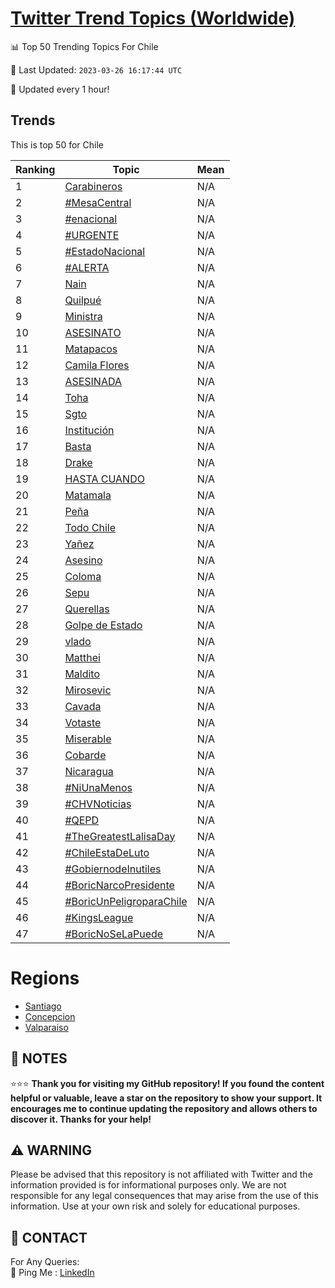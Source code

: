 [Twitter Trend Topics (Worldwide)](https://github.com/ErcinDedeoglu/Twitter-Trend-Topics)
==========


📊 Top 50 Trending Topics For Chile

📆 Last Updated: `2023-03-26 16:17:44 UTC`

🔧 Updated every 1 hour!


## Trends

This is top 50 for Chile

| Ranking | Topic | Mean |
| ------- | ------------ | ------------ |
| 1 | [Carabineros](http://twitter.com/search?q=Carabineros) | N/A |
| 2 | [#MesaCentral](http://twitter.com/search?q=%23MesaCentral) | N/A |
| 3 | [#enacional](http://twitter.com/search?q=%23enacional) | N/A |
| 4 | [#URGENTE](http://twitter.com/search?q=%23URGENTE) | N/A |
| 5 | [#EstadoNacional](http://twitter.com/search?q=%23EstadoNacional) | N/A |
| 6 | [#ALERTA](http://twitter.com/search?q=%23ALERTA) | N/A |
| 7 | [Nain](http://twitter.com/search?q=Nain) | N/A |
| 8 | [Quilpué](http://twitter.com/search?q=Quilpu%c3%a9) | N/A |
| 9 | [Ministra](http://twitter.com/search?q=Ministra) | N/A |
| 10 | [ASESINATO](http://twitter.com/search?q=ASESINATO) | N/A |
| 11 | [Matapacos](http://twitter.com/search?q=Matapacos) | N/A |
| 12 | [Camila Flores](http://twitter.com/search?q=Camila+Flores) | N/A |
| 13 | [ASESINADA](http://twitter.com/search?q=ASESINADA) | N/A |
| 14 | [Toha](http://twitter.com/search?q=Toha) | N/A |
| 15 | [Sgto](http://twitter.com/search?q=Sgto) | N/A |
| 16 | [Institución](http://twitter.com/search?q=Instituci%c3%b3n) | N/A |
| 17 | [Basta](http://twitter.com/search?q=Basta) | N/A |
| 18 | [Drake](http://twitter.com/search?q=Drake) | N/A |
| 19 | [HASTA CUANDO](http://twitter.com/search?q=HASTA+CUANDO) | N/A |
| 20 | [Matamala](http://twitter.com/search?q=Matamala) | N/A |
| 21 | [Peña](http://twitter.com/search?q=Pe%c3%b1a) | N/A |
| 22 | [Todo Chile](http://twitter.com/search?q=Todo+Chile) | N/A |
| 23 | [Yañez](http://twitter.com/search?q=Ya%c3%b1ez) | N/A |
| 24 | [Asesino](http://twitter.com/search?q=Asesino) | N/A |
| 25 | [Coloma](http://twitter.com/search?q=Coloma) | N/A |
| 26 | [Sepu](http://twitter.com/search?q=Sepu) | N/A |
| 27 | [Querellas](http://twitter.com/search?q=Querellas) | N/A |
| 28 | [Golpe de Estado](http://twitter.com/search?q=Golpe+de+Estado) | N/A |
| 29 | [vlado](http://twitter.com/search?q=vlado) | N/A |
| 30 | [Matthei](http://twitter.com/search?q=Matthei) | N/A |
| 31 | [Maldito](http://twitter.com/search?q=Maldito) | N/A |
| 32 | [Mirosevic](http://twitter.com/search?q=Mirosevic) | N/A |
| 33 | [Cavada](http://twitter.com/search?q=Cavada) | N/A |
| 34 | [Votaste](http://twitter.com/search?q=Votaste) | N/A |
| 35 | [Miserable](http://twitter.com/search?q=Miserable) | N/A |
| 36 | [Cobarde](http://twitter.com/search?q=Cobarde) | N/A |
| 37 | [Nicaragua](http://twitter.com/search?q=Nicaragua) | N/A |
| 38 | [#NiUnaMenos](http://twitter.com/search?q=%23NiUnaMenos) | N/A |
| 39 | [#CHVNoticias](http://twitter.com/search?q=%23CHVNoticias) | N/A |
| 40 | [#QEPD](http://twitter.com/search?q=%23QEPD) | N/A |
| 41 | [#TheGreatestLalisaDay](http://twitter.com/search?q=%23TheGreatestLalisaDay) | N/A |
| 42 | [#ChileEstaDeLuto](http://twitter.com/search?q=%23ChileEstaDeLuto) | N/A |
| 43 | [#GobiernodeInutiles](http://twitter.com/search?q=%23GobiernodeInutiles) | N/A |
| 44 | [#BoricNarcoPresidente](http://twitter.com/search?q=%23BoricNarcoPresidente) | N/A |
| 45 | [#BoricUnPeligroparaChile](http://twitter.com/search?q=%23BoricUnPeligroparaChile) | N/A |
| 46 | [#KingsLeague](http://twitter.com/search?q=%23KingsLeague) | N/A |
| 47 | [#BoricNoSeLaPuede](http://twitter.com/search?q=%23BoricNoSeLaPuede) | N/A |



# Regions

* [Santiago](</Chile/Santiago.md>)
* [Concepcion](</Chile/Concepcion.md>)
* [Valparaiso](</Chile/Valparaiso.md>)



## 📝 NOTES

⭐⭐⭐ **Thank you for visiting my GitHub repository! If you found the content helpful or valuable, leave a star on the repository to show your support. It encourages me to continue updating the repository and allows others to discover it. Thanks for your help!**


## ⚠️ WARNING

Please be advised that this repository is not affiliated with Twitter and the information provided is for informational purposes only. We are not responsible for any legal consequences that may arise from the use of this information. Use at your own risk and solely for educational purposes.


## 📨 CONTACT

 For Any Queries:  
            🏓 Ping Me : [LinkedIn](https://www.linkedin.com/in/ercindedeoglu/)
